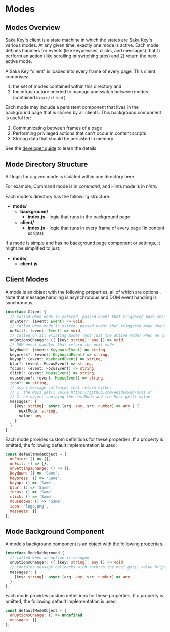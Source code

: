 # Modes

## Modes Overview

Saka Key's client is a state machine in which the states are Saka Key's various modes. At any given time, exactly one mode is active. Each mode defines handlers for events (like keypresses, clicks, and messages) that 1) perform an action (like scrolling or switching tabs) and 2) return the next active mode.

A Saka Key "client" is loaded into every frame of every page. This client comprises:
  1. the set of modes contained within this directory and
  2. the infrastructure needed to manage and switch between modes (contained in `src/client`)

Each mode may include a persistent component that lives in the background page that is shared by all clients. This background component is useful for:
  1. Communicating between frames of a page
  2. Performing privileged actions that can't occur in content scripts
  3. Storing data that should be persisted in memory

See the [developer guide](/notes/developer_guide.md) to learn the details

## Mode Directory Structure

All logic for a given mode is isolated within one directory here. 

For example, Command mode is in *command*, and Hints mode is in  *hints*.

Each mode's directory has the following structure:

* **mode/**
  * **background/**
    * **index.js** - logic that runs in the background page
  * **client/**
    * **index.js** - logic that runs in every frame of every page (in content scripts)

If a mode is simple and has no background page component or settings, it might be simplified to just:

* **mode/**
  * **client.js**

## Client Modes

A mode is an object with the following properties, all of which are optional. Note that message handling is asynchronous and DOM event handling is synchronous.

```typescript
interface Client {
  // called when mode is entered, passed event that triggered mode change
  onEnter?: (event: Event) => void,
  // called when mode is exited, passed event that triggered mode change
  onExit?: (event: Event) => void,
  // called on all existing modes (not just the active mode) when an option is changed
  onOptionsChange?: ({ [key: string]: any }) => void,
  // DOM event handler that return the next mode
  keydown?: (event: KeyboardEvent) => string,
  keypress?: (event: KeyboardEvent) => string,
  keyup?: (event: KeyboardEvent) => string,
  blur?: (event: FocusEvent) => string,
  focus?: (event: FocusEvent) => string,
  click?: (event: MouseEvent) => string,
  mousedown?: (event: MouseEvent) => string,
  icon?: => string,
  // Async message callbacks that return either
  // 1. the Mosi get() value https://github.com/eejdoowad/mosi or
  // 2. an object containg the nextMode and the Mosi get() value
  messages?: {
    [key: string]: async (arg: any, src: number) => any | {
      nextMode: string,
      value: any
    }
  }
}
```

Each mode provides custom definitions for these properties. If a property is omitted, the following default implementation is used:

```javascript
const defaultModeObject = {
  onEnter: () => {},
  onExit: () => {},
  onSettingsChange: () => {},
  keydown: () => 'Same',
  keypress: () => 'Same',
  keyup: () => 'Same',
  blur: () => 'Same',
  focus: () => 'Same',
  click: () => 'Same',
  mousedown: () => 'Same',
  icon: 'logo.png',
  messages: {}
};
```

## Mode Background Component

A mode's background component is an object with the following properties.

```typescript
interface ModeBackground {
  // called when an option is changed
  onOptionsChange?: ({ [key: string]: any }) => void,
  // contains message callbacks wich returns the mosi get() value https://github.com/eejdoowad/mosi
  messages?: {
    [key: string]: async (arg: any, src: number) => any
  }
};
```

Each mode provides custom definitions for these properties. If a property is omitted, the following default implementation is used:

```javascript
const defaultModeObject = {
  onOptionsChange: () => undefined
  messages: {}
};
```
